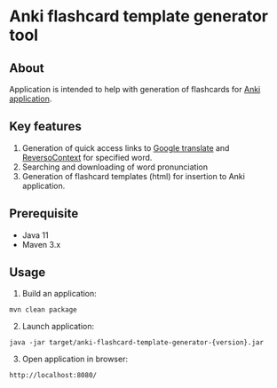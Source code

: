# Anki flashcard template generator tool

## About
Application is intended to help with generation of flashcards for [Anki application](https://apps.ankiweb.net/).

## Key features
1. Generation of quick access links to [Google translate](http://translate.google.com/) and [ReversoContext](https://context.reverso.net/translation/english-russian/) for specified word.
2. Searching and downloading of word pronunciation 
3. Generation of flashcard templates (html) for insertion to Anki application.

## Prerequisite
- Java 11
- Maven 3.x

## Usage
1. Build an application:
```
mvn clean package
```

2. Launch application:
```
java -jar target/anki-flashcard-template-generator-{version}.jar
```

3. Open application in browser:
```
http://localhost:8080/
```